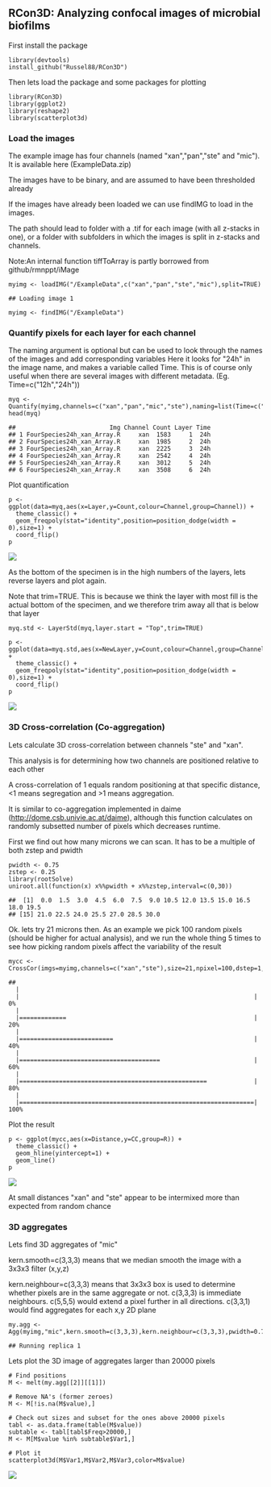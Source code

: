 RCon3D: Analyzing confocal images of microbial biofilms
-------------------------------------------------------

First install the package

    library(devtools)
    install_github("Russel88/RCon3D")

Then lets load the package and some packages for plotting

    library(RCon3D)
    library(ggplot2)
    library(reshape2)
    library(scatterplot3d)

### Load the images

The example image has four channels (named "xan","pan","ste" and "mic").
It is available here (ExampleData.zip)

The images have to be binary, and are assumed to have been thresholded
already

If the images have already been loaded we can use findIMG to load in the
images.

The path should lead to folder with a .tif for each image (with all
z-stacks in one), or a folder with subfolders in which the images is
split in z-stacks and channels.

Note:An internal function tiffToArray is partly borrowed from
github/rmnppt/iMage

    myimg <- loadIMG("/ExampleData",c("xan","pan","ste","mic"),split=TRUE)

    ## Loading image 1

    myimg <- findIMG("/ExampleData")

### Quantify pixels for each layer for each channel

The naming argument is optional but can be used to look through the
names of the images and add corresponding variables Here it looks for
"24h" in the image name, and makes a variable called Time. This is of
course only useful when there are several images with different
metadata. (Eg. Time=c("12h","24h"))

    myq <- Quantify(myimg,channels=c("xan","pan","mic","ste"),naming=list(Time=c("24h")))
    head(myq)

    ##                          Img Channel Count Layer Time
    ## 1 FourSpecies24h_xan_Array.R     xan  1583     1  24h
    ## 2 FourSpecies24h_xan_Array.R     xan  1985     2  24h
    ## 3 FourSpecies24h_xan_Array.R     xan  2225     3  24h
    ## 4 FourSpecies24h_xan_Array.R     xan  2542     4  24h
    ## 5 FourSpecies24h_xan_Array.R     xan  3012     5  24h
    ## 6 FourSpecies24h_xan_Array.R     xan  3508     6  24h

Plot quantification

    p <- ggplot(data=myq,aes(x=Layer,y=Count,colour=Channel,group=Channel)) +
      theme_classic() +
      geom_freqpoly(stat="identity",position=position_dodge(width = 0),size=1) +
      coord_flip()
    p

![](README_files/figure-markdown_strict/unnamed-chunk-5-1.png)

As the bottom of the specimen is in the high numbers of the layers, lets
reverse layers and plot again.

Note that trim=TRUE. This is because we think the layer with most fill
is the actual bottom of the specimen, and we therefore trim away all
that is below that layer

    myq.std <- LayerStd(myq,layer.start = "Top",trim=TRUE)

    p <- ggplot(data=myq.std,aes(x=NewLayer,y=Count,colour=Channel,group=Channel)) +
      theme_classic() +
      geom_freqpoly(stat="identity",position=position_dodge(width = 0),size=1) +
      coord_flip()
    p

![](README_files/figure-markdown_strict/unnamed-chunk-6-1.png)

### 3D Cross-correlation (Co-aggregation)

Lets calculate 3D cross-correlation between channels "ste" and "xan".

This analysis is for determining how two channels are positioned
relative to each other

A cross-correlation of 1 equals random positioning at that specific
distance, &lt;1 means segregation and &gt;1 means aggregation.

It is similar to co-aggregation implemented in daime
(<http://dome.csb.univie.ac.at/daime>), although this function
calculates on randomly subsetted number of pixels which decreases
runtime.

First we find out how many microns we can scan. It has to be a multiple
of both zstep and pwidth

    pwidth <- 0.75
    zstep <- 0.25
    library(rootSolve)
    uniroot.all(function(x) x%%pwidth + x%%zstep,interval=c(0,30))

    ##  [1]  0.0  1.5  3.0  4.5  6.0  7.5  9.0 10.5 12.0 13.5 15.0 16.5 18.0 19.5
    ## [15] 21.0 22.5 24.0 25.5 27.0 28.5 30.0

Ok. lets try 21 microns then. As an example we pick 100 random pixels
(should be higher for actual analysis), and we run the whole thing 5
times to see how picking random pixels affect the variability of the
result

    mycc <- CrossCor(imgs=myimg,channels=c("xan","ste"),size=21,npixel=100,dstep=1,pwidth=0.75,zstep=0.25,R=5)

    ## 
      |                                                                       
      |                                                                 |   0%
      |                                                                       
      |=============                                                    |  20%
      |                                                                       
      |==========================                                       |  40%
      |                                                                       
      |=======================================                          |  60%
      |                                                                       
      |====================================================             |  80%
      |                                                                       
      |=================================================================| 100%

Plot the result

    p <- ggplot(mycc,aes(x=Distance,y=CC,group=R)) +
      theme_classic() +
      geom_hline(yintercept=1) +
      geom_line() 
    p

![](README_files/figure-markdown_strict/unnamed-chunk-9-1.png)

At small distances "xan" and "ste" appear to be intermixed more than
expected from random chance

### 3D aggregates

Lets find 3D aggregates of "mic"

kern.smooth=c(3,3,3) means that we median smooth the image with a 3x3x3
filter (x,y,z)

kern.neighbour=c(3,3,3) means that 3x3x3 box is used to determine
whether pixels are in the same aggregate or not. c(3,3,3) is immediate
neighbours. c(5,5,5) would extend a pixel further in all directions.
c(3,3,1) would find aggregates for each x,y 2D plane

    my.agg <- Agg(myimg,"mic",kern.smooth=c(3,3,3),kern.neighbour=c(3,3,3),pwidth=0.75,zstep=0.25)

    ## Running replica 1

Lets plot the 3D image of aggregates larger than 20000 pixels

    # Find positions
    M <- melt(my.agg[[2]][[1]])

    # Remove NA's (former zeroes)
    M <- M[!is.na(M$value),]

    # Check out sizes and subset for the ones above 20000 pixels
    tabl <- as.data.frame(table(M$value))
    subtable <- tabl[tabl$Freq>20000,]
    M <- M[M$value %in% subtable$Var1,]

    # Plot it
    scatterplot3d(M$Var1,M$Var2,M$Var3,color=M$value)

![](README_files/figure-markdown_strict/unnamed-chunk-11-1.png)
